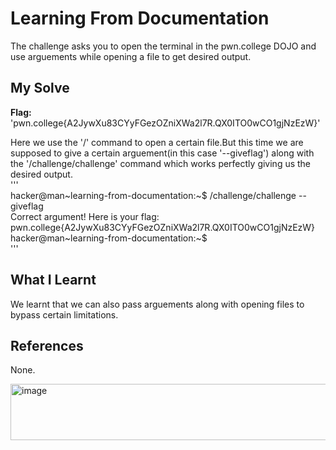 # Learning From Documentation
The challenge asks you to open the terminal in the pwn.college DOJO and use arguements while opening a file to get desired output.  
## My Solve
**Flag:** 'pwn.college{A2JywXu83CYyFGezOZniXWa2l7R.QX0ITO0wCO1gjNzEzW}'  

Here we use the '/' command to open a certain file.But this time we are supposed to give a certain arguement(in this case '--giveflag') along with the '/challenge/challenge' command which works perfectly giving us the desired output.  
'''   
hacker@man~learning-from-documentation:~$ /challenge/challenge --giveflag       
Correct argument! Here is your flag:      
pwn.college{A2JywXu83CYyFGezOZniXWa2l7R.QX0ITO0wCO1gjNzEzW}       
hacker@man~learning-from-documentation:~$       
'''      

## What I Learnt
We learnt that we can also pass arguements along with opening files to bypass certain limitations.  

## References
None.   


<img width="626" height="90" alt="image" src="https://github.com/user-attachments/assets/87285476-cbc6-4f26-b555-b98650beea54" />

